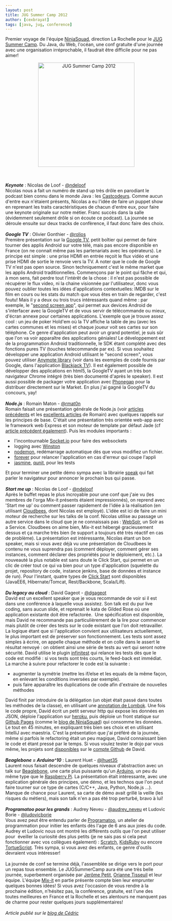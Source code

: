 ```yaml
---
layout: post
title: JUG Summer Camp 2012
author: [cexbrayat]
tags: [java, jug, conference]
---
```

Premier voyage de l'équipe <a href="http://ninja-squad.com">NinjaSquad</a>, direction La Rochelle pour le <a href="https://sites.google.com/site/jugsummercamp/">JUG Summer Camp</a>. Du Java, du Web, l'océan, une conf gratuite d'une journée avec une organisation irréprochable, il faudrait être difficile pour ne pas aimer!

<div style="text-align: center"><a href="http://www.jugsummercamp.org"><img title="JUG Summer Camp 2012" src="http://a0.twimg.com/profile_images/952785929/summercamp7.png" alt="JUG Summer Camp 2012" width="300" height="325" /></a></div>

<br/>
<br/>

___Keynote___&nbsp;:&nbsp;Nicolas de Loof -&nbsp;<a href="https://twitter.com/ndeloof">@ndeloof</a><br/>
Nicolas nous a fait un numéro de stand up très drôle en parodiant le podcast bien connu dans le monde Java : les <a href="http://lescastcodeurs.com/">Castcodeurs</a>. Comme aucun d'entre eux n'étaient présents, Nicolas a eu l'idée de faire un puppet show en reprenant les traits caractéristiques de chacun d'entre eux, pour faire une keynote originale sur notre métier. Franc succès dans la salle (évidemment seulement drôle si on écoute ce podcast).
La journée se déroule ensuite sur deux tracks de confèrence, il faut donc faire des choix.
<br/><br/>
___Google TV___ : Olivier Gonthier -&nbsp;<a href="http://twitter.com/rolios">@rolios</a><br/>
Première présentation sur la <a href="http://www.google.fr/tv/">Google TV</a>, petit boîtier qui permet de faire tourner des applis Android sur votre télé, mais pas encore disponible en France (on ne connait même pas les partenariats avec les opérateurs). Le principe est simple : une prise HDMI en entrée reçoit le flux vidéo et une prise HDMI de sortie le renvoie vers la TV. A noter que le code de Google TV n'est pas open source. Sinon techniquement c'est le même market que les applis Android traditionnelles.
Commençons par le point qui fâche et qui, à mon sens, fait perdre tout l'intérêt de la chose : il n'est pas possible de récupérer le flux video, ni la chaine visionnée par l'utilisateur, donc vous pouvez oublier toutes les idées d'applications contextuelles: IMDB sur le film en cours ou les stats du match que vous êtes en train de regarder, c'est foutu!
Mais il y a deux ou trois trucs intéressants quand même : par exemple, le "<a href="https://developers.google.com/tv/remote/">second screen app</a>", qui permet aux devices Android de s'interfacer avec la GoogleTV et de vous servir de télécommande ou mieux, d'écran annexe pour certaines applications. L'exemple que je trouve assez cool : un jeu de poker Hold'em où la TV affiche la table de jeu (avec les cartes communes et les mises) et chaque joueur voit ses cartes sur son téléphone. Ce genre d'application peut avoir un grand potentiel, je suis sûr que l'on va voir apparaître des applications géniales!
Le développement est de la programmation Android traditionnelle, le SDK étant complété avec des fonctions pures TV (touches telecommande par ex). Si vous souhaitez développer une application Android utilisant le "second screen", vous pouvez utiliser <a href="https://developers.google.com/tv/remote/docs/samples">Anymote library</a> (voir dans les exemples de code fournis par Google, dans l'application <a href="http://code.google.com/p/googletv-android-samples/source/browse/#git%2FBlackJackTVRemote">Blackjack TV</a>).
Il est également possible de développer des applications en html5, la GoogleTV ayant un très bon navigateur Chrome intégré (très bien documenté d'après le speaker). Il est aussi possible de packager votre application avec <a href="http://phonegap.com/">Phonegap</a> pour la distribuer directement sur le Market.
En plus j'ai gagné la GoogleTV du concours, yay!
<br/><br/>
___Node.js___ : Romain Maton -&nbsp;<a href="http://twitter.com/rmat0n">@rmat0n</a><br/>
Romain faisait une présentation générale de Node.js (voir <a title="Getting started with Node.js : Part 1" href="http://hypedrivendev.wordpress.com/2011/06/28/getting-started-with-node-js-part-1/">articles</a> <a title="Getting started with Node.js : Part 2" href="http://hypedrivendev.wordpress.com/2011/07/31/getting-started-with-node-js-part-2/">précédents</a> et les <a href="http://www.web-tambouille.fr/tag/Node.js">excellents articles</a> de Romain) avec quelques rappels sur les principes de base. C'était une présentation très orientée web-app avec le framework web Express et son moteur de template par défaut Jade (cf <a title="Node, Express et Jade" href="http://hypedrivendev.wordpress.com/2011/08/23/node-express-jade/">article précédent également</a>).
Puis les modules importants :
- &nbsp;l'incontournable <a href="http://socket.io/">Socket.io</a> pour faire des websockets
- &nbsp;logging avec <a href="https://github.com/flatiron/winston">Winston</a>
- &nbsp;<a href="https://github.com/remy/nodemon">nodemon</a>, redémarrage automatique dès que vous modifiez un fichier.
- &nbsp;<a href="https://github.com/nodejitsu/forever">forever</a> pour relancer l'application en cas d'erreur qui coupe l'appli
- &nbsp;<a href="http://pivotal.github.com/jasmine/">jasmine</a>, <a href="http://qunitjs.com/">qunit</a>, pour les tests

Et pour terminer une petite démo sympa avec la librairie <a href="https://github.com/christopherdebeer/speak.js">speak</a> qui fait parler le navigateur pour annoncer le prochain bus qui passe.
<br/><br/>
___Start me up___ : Nicolas de Loof -&nbsp;<a href="http://twitter.com/ndeloof">@ndeloof</a><br/>
Après le buffet repas le plus incroyable pour une conf que j'aie vu (les membres de l'orga Mix-it présents étaient impressionnés), on reprend avec 'Start me up' ou comment passer rapidement de l'idée à la réalisation (en utilisant <a href="http://www.cloudbees.com/">Cloudbees</a>, dont Nicolas est employé). L'idée est ici de faire un mini moteur de recherche sur les talks de la conf. Nicolas utilise au passage un autre service dans le cloud que je ne connaissais pas : <a href="http://websolr.com">WebSolr</a>, un Solr as a Service. Cloudbees on aime bien, Mix-it est hébergé gracieusement dessus et ça marche très bien (le support a toujours été très réactif en cas de problème).
La présentation est intéressante, Nicolas étant un bon speaker, mais si vous avez déjà vu une présentation de Cloudbees le contenu ne vous suprendra pas (comment déployer, comment gérer ses instances, comment déclarer des propriétés pour le déploiement, etc.). La nouveauté la plus notable est sans doute le Click Start, qui permet en un clic de créer tout ce qui va bien pour un type d'application (squelette du projet, repository de code, instance jenkins, base de données et instance de run). Pour l'instant, quatre types de <a href="http://blog.cloudbees.com/2012/08/clickstarts-deploy-app-repo-database.html">Click Start</a> sont disponibles (JavaEE6, Hibernate/Tomcat, Rest/Backbone, Scala/Lift).
<br/><br/>
___Du legacy au cloud___ : David Gageot -&nbsp;<a href="http://twitter.com/dgageot">@dgageot</a><br/>
David est un excellent speaker que je vous recommande de voir si il est dans une conférence à laquelle vous assistez. Son talk est du pur live coding, sans aucun slide, et reprenait le kata de Gilded Rose où une application existante doit être refactorée.  Une spécification est disponible, mais David ne recommande pas particulièrement de la lire pour commencer mais plutôt de créer des tests sur le code existant que l'on doit retravailler. La logique étant que si l'application convient aux utilisateurs actuellement, le plus important est de préserver son fonctionnement. Les tests sont assez simples à écrire, on appelle chaque méthode et on colle dans le assert le résultat renvoyé : on obtient ainsi une série de tests au vert qui seront notre sécurité.
David utilise le plugin <a href="http://infinitest.github.com/">infinitest</a> qui relance les tests dès que le code est modifié : si vos tests sont très courts, le feed-back est immédiat.
La marche à suivre pour refactorer le code est la suivante :
- augmenter la symétrie (mettre les if/else et les equals de la même façon, en enlevant les conditions inversées par exemple).
- puis faire apparaître les duplications de code afin d'extraire de nouvelles méthodes

David finit par introduire de la délégation (un objet était passé dans toutes les méthodes de la classe), en utilisant une <a href="http://projectlombok.org/features/Delegate.html">annotation de Lombok</a>.
Une fois le code propre, David écrit un petit serveur http qui expose les données en JSON, déploie l'application sur <a href="http://www.heroku.com/">heroku</a>, puis déploie un front statique sur <a href="http://pages.github.com/">Github Pages</a> (comme le <a href="http://blog.ninja-squad.com">blog de NinjaSquad</a>) qui consomme les données.
Le tout en 45 minutes, en expliquant très bien ses choix et en utilisant IntelliJ avec maestria. C'est la présentation que j'ai préféré de la journée, même si parfois le refactoring était un peu magique, David connaissant bien le code et étant pressé par le temps. Si vous voulez tester le dojo par vous même, les projets sont <a href="https://github.com/dgageot/jug-summer-camp-json">disponibles</a> sur le <a href="https://github.com/dgageot">compte Github</a> de David.
<br/><br/>
___Beaglebone = Arduino^10___ : Laurent Huet -&nbsp;<a href="https://twitter.com/lhuet35">@lhuet35</a><br/>
Laurent nous faisait descendre de quelques niveaux d'abstraction avec un talk sur <a href="http://beagleboard.org/bone">Beaglebone</a>, une carte plus puissante qu'un <a href="http://www.arduino.cc/">Arduino</a>, un peu du même type que le <a href="http://www.raspberrypi.org/">Raspberry Pi</a>. La présentation était intéressante, avec une explication générale des principes, une démo, et les technos que l'on peut faire tourner sur ce type de cartes (C/C++, Java, Python, Node.js …). Manque de chance pour Laurent, sa carte de démo avait grillé la veille (les risques du métiers), mais son talk n'en a pas été trop perturbé, bravo à lui!
<br/><br/>
___Programatoo pour les grands___ : Audrey Neveu -&nbsp;<a href="http://twitter/audrey_neveu">@audrey_neveu</a> et Ludovic Borie - <a href="https://twitter.com/LudovicBorie">@ludovicborie</a><br/>
Vous avez peut être entendu parler de <a href="https://twitter.com/Programatoo">Programatoo</a>, un atelier de programmation pour initier les enfants dès l'age de 6 ans aux joies du code. Audrey et Ludovic nous ont montré les différents outils que l'on peut utiliser pour  éveiller la curiosité des plus petits (je ne sais pas si cela peut fonctionner avec vos collègues également) : <a href="http://scratch.mit.edu/">Scratch</a>, <a href="http://www.kidsruby.com/">KidsRuby</a> ou encore <a href="http://tortuescript.appspot.com/">TortueScript</a>. Très sympa, si vous avez des enfants, ce genre d'outils devraient vous intéresser!
<br/><br/>
La journée de conf se termine déjà, l'assemblée se dirige vers le port pour un repas tous ensemble. Le JUGSummerCamp aura été une très belle journée, superbement organisée par <a href="https://twitter.com/jeromepetit">Jerôme Petit</a>, <a href="https://twitter.com/oriannetisseuil">Orianne Tisseuil</a> et leur équipe. L'équipe <a href="http://mix-it.fr">Mix-it</a> en partie présente compte bien leur emprunter quelques bonnes idées! Si vous avez l'occasion de vous rendre à la prochaine édition, n'hésitez pas, la conférence, gratuite, est l'une des toutes meilleures en France et la Rochelle et ses alentours ne manquent pas de charme pour rester quelques jours supplémentaires!
<br/><br/>
_Article publié sur le [blog de Cédric](http://hypedrivendev.wordpress.com)_
